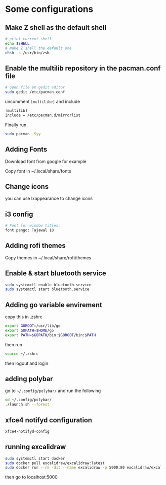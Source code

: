 # Some configurations

## Make Z shell as the default shell

```bash
# print current shell
echo $SHELL
# make Z shell the default one
chsh -s /usr/bin/zsh
```

## Enable the multilib repository in the pacman.conf file

```bash
# open file on gedit editor
sudo gedit /etc/pacman.conf
```

uncomment `[multilibe]` and include

```bash
[multilib]
Include = /etc/pacman.d/mirrorlist
```

Finally run

```bash
sudo pacman -Syy
```

## Adding Fonts

Download font from google for example

Copy font in ~/.local/share/fonts

## Change icons

you can use lxappearance to change icons

## i3 config

```bash
# Font for window titles.
font pango: Tajawal 10
```

## Adding rofi themes

Copy themes in ~/.local/share/rofi/themes

## Enable & start bluetooth service

```bash
sudo systemctl enable bluetooth.service
sudo systemctl start bluetooth.service
```

## Adding go variable envirement

copy this in .zshrc

```bash
export GOROOT=/usr/lib/go
export GOPATH=$HOME/go
export PATH=$GOPATH/bin:$GOROOT/bin:$PATH
```

then run

```bash
source ~/.zshrc
```

then logout and login

## adding polybar

go to `~/.config/polybar/` and run the following

```bash
cd ~/.config/polybar/
./launch.sh --forest
```

## xfce4 notifyd configuration

```bash
xfce4-notifyd-config
```

## running excalidraw

```bash
sudo systemctl start docker
sudo docker pull excalidraw/excalidraw:latest
sudo docker run --rm -dit --name excalidraw -p 5000:80 excalidraw/excalidraw:latest
```

then go to localhost:5000
